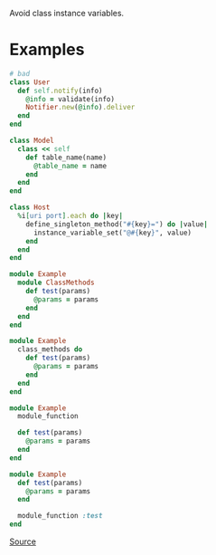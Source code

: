 
Avoid class instance variables.

# Examples

```ruby
# bad
class User
  def self.notify(info)
    @info = validate(info)
    Notifier.new(@info).deliver
  end
end

class Model
  class << self
    def table_name(name)
      @table_name = name
    end
  end
end

class Host
  %i[uri port].each do |key|
    define_singleton_method("#{key}=") do |value|
      instance_variable_set("@#{key}", value)
    end
  end
end

module Example
  module ClassMethods
    def test(params)
      @params = params
    end
  end
end

module Example
  class_methods do
    def test(params)
      @params = params
    end
  end
end

module Example
  module_function

  def test(params)
    @params = params
  end
end

module Example
  def test(params)
    @params = params
  end

  module_function :test
end
```

[Source](http://www.rubydoc.info/gems/rubocop/RuboCop/Cop/ThreadSafety/ClassInstanceVariable)